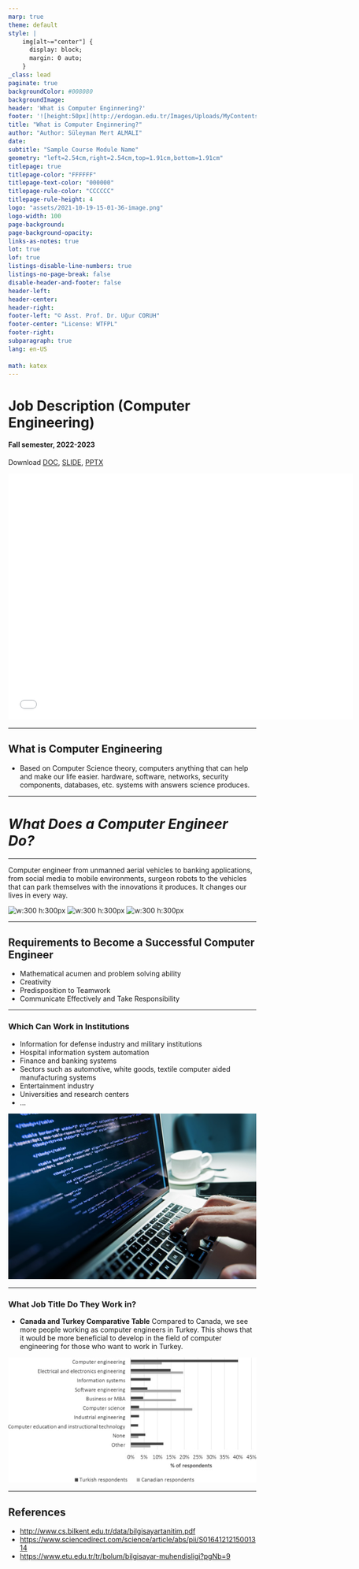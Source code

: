 ```yaml
---
marp: true
theme: default
style: |
    img[alt~="center"] {
      display: block;
      margin: 0 auto;
    }
_class: lead
paginate: true
backgroundColor: #008080
backgroundImage: 
header: 'What is Computer Enginnering?'
footer: '![height:50px](http://erdogan.edu.tr/Images/Uploads/MyContents/L_379-20170718142719217230.jpg) RTEU'
title: "What is Computer Enginnering?"
author: "Author: Süleyman Mert ALMALI"
date:
subtitle: "Sample Course Module Name"
geometry: "left=2.54cm,right=2.54cm,top=1.91cm,bottom=1.91cm"
titlepage: true
titlepage-color: "FFFFFF"
titlepage-text-color: "000000"
titlepage-rule-color: "CCCCCC"
titlepage-rule-height: 4
logo: "assets/2021-10-19-15-01-36-image.png"
logo-width: 100 
page-background:
page-background-opacity:
links-as-notes: true
lot: true
lof: true
listings-disable-line-numbers: true
listings-no-page-break: false
disable-header-and-footer: false
header-left:
header-center:
header-right:
footer-left: "© Asst. Prof. Dr. Uğur CORUH"
footer-center: "License: WTFPL"
footer-right:
subparagraph: true
lang: en-US 

math: katex
---
```


<!-- _backgroundColor: LightGray -->

<!-- _color: #008080 -->

<!-- paginate: false -->

# Job Description (Computer Engineering)

#### Fall semester, 2022-2023

Download [DOC](week-1.en.md_doc.pdf), [SLIDE](week-1.en.md_slide.pdf), [PPTX](week-1.en.md_slide.pptx)

<iframe width=700, height=500 frameBorder=0 src="../week-1.en.md_slide.html"></iframe>

---

<!-- paginate: true -->

## What is Computer Engineering

- Based on Computer Science theory, computers
anything that can help and make our life easier.
hardware, software, networks, security
components, databases, etc. systems with answers
science produces.

---

# *What Does a Computer Engineer Do?*

---

Computer engineer from unmanned aerial vehicles to banking applications,
from social media to mobile environments, surgeon robots
to the vehicles that can park themselves with the innovations it produces.
It changes our lives in every way.

  ![ w:300 h:300px](assets/bilgisayar.jpg)     ![ w:300 h:300px](assets/robotic.jpg) ![ w:300 h:300px](assets/parking.png)
 
---

## Requirements to Become a Successful Computer Engineer
- Mathematical acumen and problem solving ability
- Creativity
- Predisposition to Teamwork
- Communicate Effectively and Take Responsibility

---

### Which Can Work in Institutions

- Information for defense industry and military institutions  
- Hospital information system automation
- Finance and banking systems
- Sectors such as automotive, white goods, textile
computer aided manufacturing systems
- Entertainment industry
- Universities and research centers
- ...

![bg right:40% h:280px](assets/yazılım1.jpg)

---

### What Job Title Do They Work in?

- **Canada and Turkey Comparative Table**
Compared to Canada, we see more people working as computer engineers in Turkey. This shows that it would be more beneficial to develop in the field of computer engineering for those who want to work in Turkey.

![bg left:50% w:600px h:300px](assets/grafik1.jpg)

---

## References

- http://www.cs.bilkent.edu.tr/data/bilgisayartanitim.pdf
- https://www.sciencedirect.com/science/article/abs/pii/S0164121215001314
- https://www.etu.edu.tr/tr/bolum/bilgisayar-muhendisligi?pgNb=9